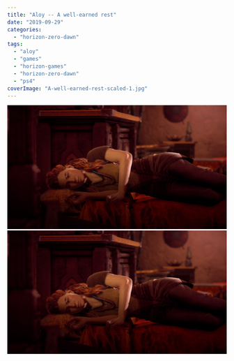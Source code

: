 ```yaml
---
title: "Aloy -- A well-earned rest"
date: "2019-09-29"
categories: 
  - "horizon-zero-dawn"
tags: 
  - "aloy"
  - "games"
  - "horizon-games"
  - "horizon-zero-dawn"
  - "ps4"
coverImage: "A-well-earned-rest-scaled-1.jpg"
---
```


[![](images/A-well-earned-rest-scaled-1.jpg)](images/A-well-earned-rest-scaled-1.jpg)
[![](images/A-well-earned-rest-scaled-1.jpg)](images/A-well-earned-rest-scaled-1.jpg)
